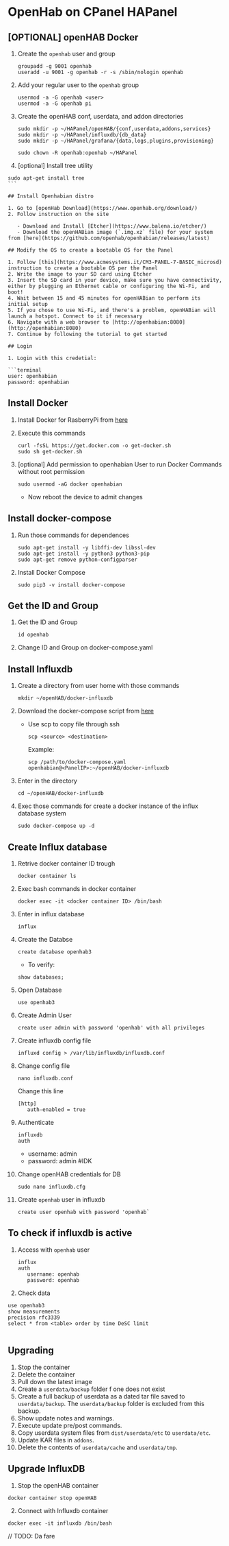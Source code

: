# OpenHab on CPanel HAPanel

## [OPTIONAL] openHAB Docker

1. Create the `openhab` user and group

   ```terminal
   groupadd -g 9001 openhab
   useradd -u 9001 -g openhab -r -s /sbin/nologin openhab
   ```

2. Add your regular user to the `openhab` group

   ```terminal
   usermod -a -G openhab <user>
   usermod -a -G openhab pi
   ```

3. Create the openHAB conf, userdata, and addon directories

   ```terminal
   sudo mkdir -p ~/HAPanel/openHAB/{conf,userdata,addons,services}
   sudo mkdir -p ~/HAPanel/influxdb/{db_data}
   sudo mkdir -p ~/HAPanel/grafana/{data,logs,plugins,provisioning}

   sudo chown -R openhab:openhab ~/HAPanel
   ```

4. [optional] Install tree utility

````terminal
sudo apt-get install tree
```

## Install Openhabian distro

1. Go to [openHab Download](https://www.openhab.org/download/)
2. Follow instruction on the site

   - Download and Install [Etcher](https://www.balena.io/etcher/)
   - Download the openHABian image (`.img.xz` file) for your system from [here](https://github.com/openhab/openhabian/releases/latest)

## Modify the OS to create a bootable OS for the Panel

1. Follow [this](https://www.acmesystems.it/CM3-PANEL-7-BASIC_microsd) instruction to create a bootable OS per the Panel
2. Write the image to your SD card using Etcher
3. Insert the SD card in your device, make sure you have connectivity, either by plugging an Ethernet cable or configuring the Wi-Fi, and boot!
4. Wait between 15 and 45 minutes for openHABian to perform its initial setup
5. If you chose to use Wi-Fi, and there's a problem, openHABian will launch a hotspot. Connect to it if necessary
6. Navigate with a web browser to [http://openhabian:8080](http://openhabian:8080)
7. Continue by following the tutorial to get started

## Login

1. Login with this credetial:

```terminal
user: openhabian
password: openhabian
````

## Install Docker

1. Install Docker for RasberryPi from [here](https://docs.docker.com/engine/install/debian/#install-using-the-convenience-script)
2. Execute this commands

   ```terminal
   curl -fsSL https://get.docker.com -o get-docker.sh
   sudo sh get-docker.sh
   ```

3. [optional] Add permission to openhabian User to run Docker Commands without root permission

   ```terminal
   sudo usermod -aG docker openhabian
   ```

   - Now reboot the device to admit changes

## Install docker-compose

1. Run those commands for dependences

   ```terminal
   sudo apt-get install -y libffi-dev libssl-dev
   sudo apt-get install -y python3 python3-pip
   sudo apt-get remove python-configparser
   ```

2. Install Docker Compose

   ```terminal
   sudo pip3 -v install docker-compose
   ```

## Get the ID and Group

1. Get the ID and Group

   ```terminal
   id openhab
   ```

2. Change ID and Group on docker-compose.yaml

## Install Influxdb

1. Create a directory from user home with those commands

   ```terminal
   mkdir ~/openHAB/docker-influxdb
   ```

2. Download the docker-compose script from [here](https://github.com/devmicheleforese/docker-influxdb)

   - Use scp to copy file through ssh

     ```terminal
     scp <source> <destination>
     ```

     Example:

     ```terminal
     scp /path/to/docker-compose.yaml openhabian@<PanelIP>:~/openHAB/docker-influxdb
     ```

3. Enter in the directory

   ```terminal
   cd ~/openHAB/docker-influxdb
   ```

4. Exec those commands for create a docker instance of the influx database system

   ```terminal
   sudo docker-compose up -d
   ```

## Create Influx database

1. Retrive docker container ID trough

   ```terminal
   docker container ls
   ```

2. Exec bash commands in docker container

   ```terminal
   docker exec -it <docker container ID> /bin/bash
   ```

3. Enter in influx database

   ```temrminal
   influx
   ```

4. Create the Databse

   ```terminal
   create database openhab3
   ```

   - To verify:

   ```terminal
   show databases;
   ```

5. Open Database

   ```terminal
   use openhab3
   ```

6. Create Admin User

   ```terminal
   create user admin with password 'openhab' with all privileges
   ```

7. Create influxdb config file

   ```terminal
   influxd config > /var/lib/influxdb/influxdb.conf
   ```

8. Change config file

   ```terminal
   nano influxdb.conf
   ```

   Change this line

   ```terminal
   [http]
      auth-enabled = true
   ```

9. Authenticate

   ```terminal
   influxdb
   auth
   ```

   - username: admin
   - password: admin #IDK

10. Change openHAB credentials for DB

    ```terminal
    sudo nano influxdb.cfg
    ```

11. Create `openhab` user in influxdb

    ```terminal
    create user openhab with password 'openhab`
    ```

## To check if influxdb is active

1. Access with `openhab` user

   ```terminal
   influx
   auth
      username: openhab
      password: openhab
   ```

2. Check data

```terminal
use openhab3
show measurements
precision rfc3339
select * from <table> order by time DeSC limit
```

[comment]: # "Docker Section"

```terminal

```

## Upgrading

1. Stop the container
2. Delete the container
3. Pull down the latest image
4. Create a `userdata/backup` folder f one does not exist
5. Create a full backup of userdata as a dated tar file saved to `userdata/backup`. The `userdata/backup` folder is excluded from this backup.
6. Show update notes and warnings.
7. Execute update pre/post commands.
8. Copy userdata system files from `dist/userdata/etc` to `userdata/etc`.
9. Update KAR files in `addons`.
10. Delete the contents of `userdata/cache` and `userdata/tmp`.

## Upgrade InfluxDB

1. Stop the openHAB container

```terminal
docker container stop openHAB
```

2. Connect with Influxdb container

```terminal
docker exec -it influxdb /bin/bash
```

// TODO: Da fare
